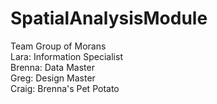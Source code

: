 # SpatialAnalysisModule
Team Group of Morans
</br>
Lara: Information Specialist
</br>
Brenna: Data Master
</br>
Greg: Design Master
</br>
Craig: Brenna's Pet Potato
